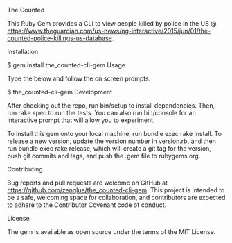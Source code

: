 
The Counted

This Ruby Gem provides a CLI to view people killed by police in the US @ https://www.theguardian.com/us-news/ng-interactive/2015/jun/01/the-counted-police-killings-us-database.

Installation

$ gem install the_counted-cli-gem
Usage

Type the below and follow the on screen prompts.

$ the_counted-cli-gem
Development

After checking out the repo, run bin/setup to install dependencies. Then, run rake spec to run the tests. You can also run bin/console for an interactive prompt that will allow you to experiment.

To install this gem onto your local machine, run bundle exec rake install. To release a new version, update the version number in version.rb, and then run bundle exec rake release, which will create a git tag for the version, push git commits and tags, and push the .gem file to rubygems.org.

Contributing

Bug reports and pull requests are welcome on GitHub at https://github.com/zenglue/the_counted-cli-gem. This project is intended to be a safe, welcoming space for collaboration, and contributors are expected to adhere to the Contributor Covenant code of conduct.

License

The gem is available as open source under the terms of the MIT License.
